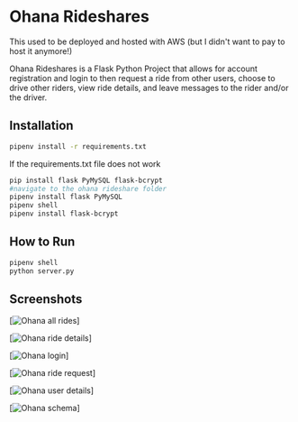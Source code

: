 # Ohana Rideshares

This used to be deployed and hosted with AWS (but I didn't want to pay to host it anymore!)

Ohana Rideshares is a Flask Python Project that allows for account registration and login to then request a ride from other users, choose to drive other riders, view ride details, and leave messages to the rider and/or the driver.

## Installation

```bash
pipenv install -r requirements.txt
```

If the requirements.txt file does not work

```bash
pip install flask PyMySQL flask-bcrypt
#navigate to the ohana rideshare folder
pipenv install flask PyMySQL
pipenv shell
pipenv install flask-bcrypt
```

## How to Run

```bash
pipenv shell
python server.py
```

## Screenshots

[![Ohana all rides](https://github.com/alexandervice/ohana-rideshares-deploy-flask/blob/main/images/ohana-all-rides.png)]

[![Ohana ride details](https://github.com/alexandervice/ohana-rideshares-deploy-flask/blob/main/images/ohana-ride-details.png)]

[![Ohana login](https://github.com/alexandervice/ohana-rideshares-deploy-flask/blob/main/images/ohana-login.png)]

[![Ohana ride request](https://github.com/alexandervice/ohana-rideshares-deploy-flask/blob/main/images/ohana-ride-request.png)]

[![Ohana user details](https://github.com/alexandervice/ohana-rideshares-deploy-flask/blob/main/images/ohana-user-info.png)]

[![Ohana schema](https://github.com/alexandervice/ohana-rideshares-deploy-flask/blob/main/images/ohana-schema.png)]
